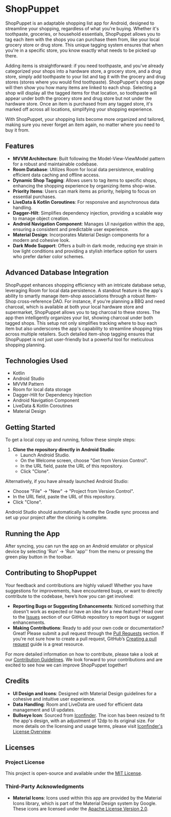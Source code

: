 

# ShopPuppet

ShopPuppet is an adaptable shopping list app for Android, designed to streamline your shopping, regardless of what you're buying. Whether it's toothpaste, groceries, or household essentials, ShopPuppet allows you to tag each item with the shops you can purchase them from, like your local grocery store or drug store. This unique tagging system ensures that when you're in a specific store, you know exactly what needs to be picked up there.

Adding items is straightforward: if you need toothpaste, and you've already categorized your shops into a hardware store, a grocery store, and a drug store, simply add toothpaste to your list and tag it with the grocery and drug stores (stores where you would find toothpaste). ShopPuppet's shops page will then show you how many items are linked to each shop. Selecting a shop will display all the tagged items for that location, so toothpaste will appear under both the grocery store and drug store but not under the hardware store. Once an item is purchased from any tagged store, it's marked off across all locations, simplifying your shopping experience.

With ShopPuppet, your shopping lists become more organized and tailored, making sure you never forget an item again, no matter where you need to buy it from.

## Features

- **MVVM Architecture**: Built following the Model-View-ViewModel pattern for a robust and maintainable codebase.
- **Room Database**: Utilizes Room for local data persistence, enabling efficient data caching and offline access.
- **Dynamic Shop Tagging**: Allows users to tag items to specific shops, enhancing the shopping experience by organizing items shop-wise.
- **Priority Items**: Users can mark items as priority, helping to focus on essential purchases.
- **LiveData & Kotlin Coroutines**: For responsive and asynchronous data handling.
- **Dagger-Hilt**: Simplifies dependency injection, providing a scalable way to manage object creation.
- **Android Navigation Component**: Manages UI navigation within the app, ensuring a consistent and predictable user experience.
- **Material Design**: Incorporates Material Design components for a modern and cohesive look.
- **Dark Mode Support**: Offers a built-in dark mode, reducing eye strain in low light conditions and providing a stylish interface option for users who prefer darker color schemes.

## Advanced Database Integration

ShopPuppet enhances shopping efficiency with an intricate database setup, leveraging Room for local data persistence. A standout feature is the app's ability to smartly manage item-shop associations through a robust Item-Shop cross-reference DAO. For instance, if you're planning a BBQ and need charcoal, which is available at both your local hardware store and supermarket, ShopPuppet allows you to tag charcoal to these stores. The app then intelligently organizes your list, showing charcoal under both tagged shops. This setup not only simplifies tracking where to buy each item but also underscores the app's capability to streamline shopping trips across multiple retailers. Such detailed item-shop tagging ensures that ShopPuppet is not just user-friendly but a powerful tool for meticulous shopping planning.



## Technologies Used

- Kotlin
- Android Studio
- MVVM Pattern
- Room for local data storage
- Dagger-Hilt for Dependency Injection
- Android Navigation Component
- LiveData & Kotlin Coroutines
- Material Design

## Getting Started

To get a local copy up and running, follow these simple steps:

1. **Clone the repository directly in Android Studio**:
   - Launch Android Studio.
   - On the Welcome screen, choose "Get from Version Control".
   - In the URL field, paste the URL of this repository.
   - Click "Clone".

Alternatively, if you have already launched Android Studio:

- Choose "File" -> "New" -> "Project from Version Control".
- In the URL field, paste the URL of this repository.
- Click "Clone".

Android Studio should automatically handle the Gradle sync process and set up your project after the cloning is complete.


## Running the App

After syncing, you can run the app on an Android emulator or physical device by selecting 'Run' -> 'Run 'app'' from the menu or pressing the green play button in the toolbar.

## Contributing to ShopPuppet

Your feedback and contributions are highly valued! Whether you have suggestions for improvements, have encountered bugs, or want to directly contribute to the codebase, here’s how you can get involved:

- **Reporting Bugs or Suggesting Enhancements**: Noticed something that doesn't work as expected or have an idea for a new feature? Head over to the [Issues](https://github.com/thatwaz/ShopPuppet/issues) section of our GitHub repository to report bugs or suggest enhancements.
- **Making Contributions**: Ready to add your own code or documentation? Great! Please submit a pull request through the [Pull Requests](https://github.com/thatwaz/ShopPuppet/pulls) section. If you're not sure how to create a pull request, GitHub’s [Creating a pull request](https://help.github.com/en/articles/creating-a-pull-request) guide is a great resource.

For more detailed information on how to contribute, please take a look at our [Contribution Guidelines](https://github.com/thatwaz/ShopPuppet/blob/master/CONTRIBUTING.md). We look forward to your contributions and are excited to see how we can improve ShopPuppet together!






## Credits

- **UI Design and Icons**: Designed with Material Design guidelines for a cohesive and intuitive user experience.
- **Data Handling**: Room and LiveData are used for efficient data management and UI updates.
- **Bullseye Icon**: Sourced from [Iconfinder](https://www.iconfinder.com). The icon has been resized to fit the app's design, with an adjustment of 12dp to its original size. For more details on the licensing and usage terms, please visit [Iconfinder's License Overview](https://support.iconfinder.com/en/articles/18233-license-overview).


## Licenses

### Project License

This project is open-source and available under the [MIT License](LICENSE).

### Third-Party Acknowledgments

- **Material Icons**: Icons used within this app are provided by the Material Icons library, which is part of the Material Design system by Google. These icons are licensed under the [Apache License Version 2.0](https://www.apache.org/licenses/LICENSE-2.0.txt).





   
